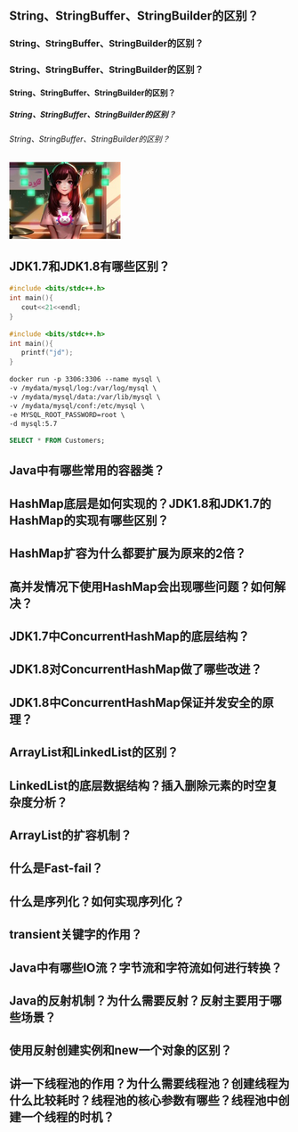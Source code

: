 ## String、StringBuffer、StringBuilder的区别？     

### String、StringBuffer、StringBuilder的区别？   
### String、StringBuffer、StringBuilder的区别？   
#### String、StringBuffer、StringBuilder的区别？   
##### String、StringBuffer、StringBuilder的区别？
###### String、StringBuffer、StringBuilder的区别？

![xu](Java基础/xu.jpg)

## JDK1.7和JDK1.8有哪些区别？      

```c++
#include <bits/stdc++.h>
int main(){
   cout<<21<<endl;
}
```

```c
#include <bits/stdc++.h>
int main(){
   printf("jd");
}
```




```shell
docker run -p 3306:3306 --name mysql \
-v /mydata/mysql/log:/var/log/mysql \
-v /mydata/mysql/data:/var/lib/mysql \
-v /mydata/mysql/conf:/etc/mysql \
-e MYSQL_ROOT_PASSWORD=root \
-d mysql:5.7
```

````sql
SELECT * FROM Customers;
````



## Java中有哪些常用的容器类？       



## HashMap底层是如何实现的？JDK1.8和JDK1.7的HashMap的实现有哪些区别？ 



## HashMap扩容为什么都要扩展为原来的2倍？       



## 高并发情况下使用HashMap会出现哪些问题？如何解决？  



## JDK1.7中ConcurrentHashMap的底层结构？    



## JDK1.8对ConcurrentHashMap做了哪些改进？       



## JDK1.8中ConcurrentHashMap保证并发安全的原理？     



## ArrayList和LinkedList的区别？     



## LinkedList的底层数据结构？插入删除元素的时空复杂度分析？



## ArrayList的扩容机制？     



## 什么是Fast-fail？



## 什么是序列化？如何实现序列化？ 


## transient关键字的作用？   



## Java中有哪些IO流？字节流和字符流如何进行转换？ 



##  Java的反射机制？为什么需要反射？反射主要用于哪些场景？ 



## 使用反射创建实例和new一个对象的区别？  




## 讲一下线程池的作用？为什么需要线程池？创建线程为什么比较耗时？线程池的核心参数有哪些？线程池中创建一个线程的时机？


